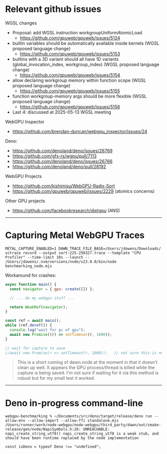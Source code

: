 # Relevant github issues

WGSL changes

- Proposal: add WGSL instruction workgroupUniformAtomicLoad
  - https://github.com/gpuweb/gpuweb/issues/5124
- builtin variables should be automatically available inside kernels (WGSL proposed language change)
  - https://github.com/gpuweb/gpuweb/issues/5153
- builtins with a 3D variant should all have 1D variants (global_invocation_index, workgroup_index) (WGSL proposed language change)
  - https://github.com/gpuweb/gpuweb/issues/5154
- allow declaring workgroup memory within function scope (WGSL proposed language change)
  - https://github.com/gpuweb/gpuweb/issues/5155
- function workgroup-memory args should be more flexible (WGSL proposed language change)
  - https://github.com/gpuweb/gpuweb/issues/5156
- Last 4: discussed at 2025-05-13 WGSL meeting

WebGPU Inspector

- https://github.com/brendan-duncan/webgpu_inspector/issues/24

Deno:

- https://github.com/denoland/deno/issues/26769
- https://github.com/gfx-rs/wgpu/pull/7113
- https://github.com/denoland/deno/issues/26766
- https://github.com/denoland/deno/pull/28192

WebGPU Projects

- https://github.com/kishimisu/WebGPU-Radix-Sort
- https://github.com/gpuweb/gpuweb/issues/2229 (atomics concerns)

Other GPU projects

- https://github.com/facebookresearch/dietgpu (ANS)

---

# Capturing Metal WebGPU Traces

`METAL_CAPTURE_ENABLED=1 DAWN_TRACE_FILE_BASE=/Users/jdowens/Downloads/ xctrace record --output sort-225-250327.trace --template "CPU Profiler" --time-limit 10s --launch -- /Users/jdowens/.nvm/versions/node/v23.0.0/bin/node benchmarking_node.mjs`

Workaround for crashes:

```js
async function main() {
  const navigator = { gpu: create([]) };

  // ... do my webgpu stuff ...

  return WeakRef(navigator);
}

const ref = await main();
while (ref.deref()) {
  console.log("wait for gc of gpu");
  await new Promise((r) => setTimeout(r, 1000));
}

// wait for capture to save
//await new Promise(r => setTimeout(r, 1000));   // not sure this is needed. It worked for me commented out
```

> This is a short coming of dawn.node at the moment in that it doesn't clean up well. It appears the GPU process/thread is killed while the capture is being saved. I'm not sure if waiting for it via this method is robust but for my small test it worked.

---

# Deno in-progress command-line

```
webgpu-benchmarking % ~/Documents/src/deno/target/release/deno run --allow-env --allow-import --allow-ffi standalone.mjs
/Users/runner/work/node-webgpu/node-webgpu/third_party/dawn/out/cmake-release/gen/node/NapiSymbols.h:26: UNREACHABLE: napi_create_string_utf8() napi_create_string_utf8 is a weak stub, and should have been runtime replaced by the node implementation
```

`const isDeno = typeof Deno !== "undefined";`
